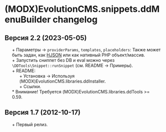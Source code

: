 # (MODX)EvolutionCMS.snippets.ddMenuBuilder changelog


## Версия 2.2 (2023-05-05)
* \+ Параметры → `providerParams`, `templates`, `placeholders`: Также может быть задан, как [HJSON](https://hjson.github.io/) или как нативный PHP объект/массив.
* \+ Запустить сниппет без DB и eval можно через `\DDTools\Snippet::runSnippet` (см. README → Примеры).
* \+ README:
	* \+ Установка → Используя (MODX)EvolutionCMS.libraries.ddInstaller.
	* \+ Ссылки.
* \* Внимание! Требуется (MODX)EvolutionCMS.libraries.ddTools >= 0.59.


## Версия 1.7 (2012-10-17)
* \+ Первый релиз.


<link rel="stylesheet" type="text/css" href="https://raw.githack.com/DivanDesign/CSS.ddMarkdown/master/style.min.css" />
<style>ul{list-style:none;}</style>